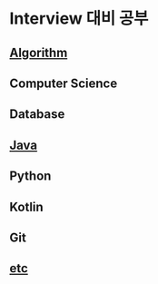 # Interview 대비 공부


## [Algorithm](https://github.com/sSeongJae91/study/blob/master/Algorithm/algorithms.md)
## Computer Science
## Database
## [Java](https://github.com/sSeongJae91/study/blob/master/Java/java.md)
## Python
## Kotlin
## Git
## [etc](https://github.com/sSeongJae91/study/blob/master/Term/term.md)

